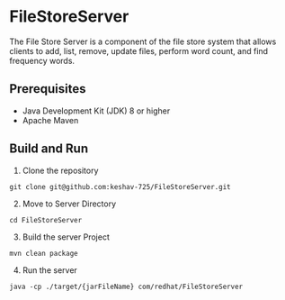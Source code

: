 # FileStoreServer

The File Store Server is a component of the file store system that allows clients to add, list, remove, update files, perform word count, and find frequency words.

## Prerequisites

- Java Development Kit (JDK) 8 or higher
- Apache Maven

## Build and Run

1. Clone the repository

`
git clone git@github.com:keshav-725/FileStoreServer.git
`

2. Move to Server Directory 

`cd FileStoreServer`

3. Build the server Project

`
mvn clean package
`

4. Run the server

`
 java -cp ./target/{jarFileName} com/redhat/FileStoreServer
`
